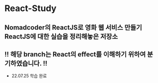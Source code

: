 # React-Study
**Nomadcoder의 ReactJS로 영화 웹 서비스 만들기**  
**ReactJS에 대한 실습을 정리해놓은 저장소**  
---  
**!! 해당 branch는 React의 effect를 이해하기 위하여 분기하였습니다. !!**  
---  
- 22.07.25 학습 완료  